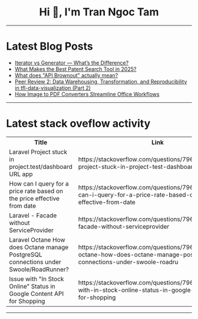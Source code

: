 <h1 align="center">Hi 👋, I'm Tran Ngoc Tam</h1>

---

# Latest Blog Posts 
<!-- BLOG-POST-LIST:START -->
- [Iterator vs Generator — What’s the Difference?](https://dev.to/bharathvaj_ganesan/iterator-vs-generator-whats-the-difference-43ko)
- [What Makes the Best Patent Search Tool in 2025?](https://dev.to/patentscanai/what-makes-the-best-patent-search-tool-in-2025-24mn)
- [What does &quot;API Brownout&quot; actually mean?](https://dev.to/martyndavies/what-does-api-brownout-actually-mean-2k4j)
- [Peer Review 2: Data Warehousing, Transformation, and Reproducibility in tfl-data-visualization &lpar;Part 2&rpar;](https://dev.to/pizofreude/peer-review-2-data-warehousing-transformation-and-reproducibility-in-tfl-data-visualization-22pp)
- [How Image to PDF Converters Streamline Office Workflows](https://dev.to/pdf_4me/how-image-to-pdf-converters-streamline-office-workflows-3bhd)
<!-- BLOG-POST-LIST:END -->

---

# Latest stack oveflow activity
<table>
  <tr><th>Title</th><th>Link</th></tr>
  <!-- STACKOVERFLOW:START --><tr><td>Laravel Project stuck in project.test/dashboard URL app</td><td>https://stackoverflow.com/questions/79602073/laravel-project-stuck-in-project-test-dashboard-url-app</td></tr><tr><td>How can I query for a price rate based on the price effective from date</td><td>https://stackoverflow.com/questions/79602021/how-can-i-query-for-a-price-rate-based-on-the-price-effective-from-date</td></tr><tr><td>Laravel - Facade without ServiceProvider</td><td>https://stackoverflow.com/questions/79601929/laravel-facade-without-serviceprovider</td></tr><tr><td>Laravel Octane How does Octane manage PostgreSQL connections under Swoole/RoadRunner?</td><td>https://stackoverflow.com/questions/79601920/laravel-octane-how-does-octane-manage-postgresql-connections-under-swoole-roadru</td></tr><tr><td>Issue with &quot;In Stock Online&quot; Status in Google Content API for Shopping</td><td>https://stackoverflow.com/questions/79601813/issue-with-in-stock-online-status-in-google-content-api-for-shopping</td></tr><!-- STACKOVERFLOW:END -->
</table>

---


